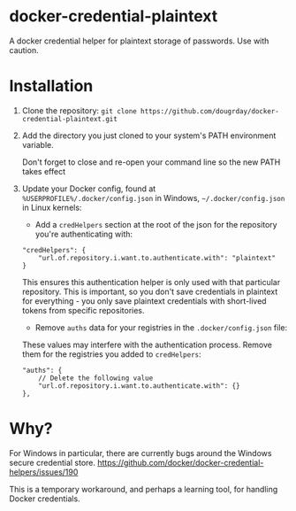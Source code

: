 # docker-credential-plaintext
A docker credential helper for plaintext storage of passwords. Use with caution.

# Installation

1. Clone the repository: `git clone https://github.com/dougrday/docker-credential-plaintext.git`
1. Add the directory you just cloned to your system's PATH environment variable.
    
    Don't forget to close and re-open your command line so the new PATH takes effect
1. Update your Docker config, found at `%USERPROFILE%/.docker/config.json` in Windows, `~/.docker/config.json` in Linux kernels:
    * Add a `credHelpers` section at the root of the json for the repository you're authenticating with:

    ```
    "credHelpers": {
        "url.of.repository.i.want.to.authenticate.with": "plaintext"
    }
    ```

    This ensures this authentication helper is only used with that particular repository. This is important, so you don't save credentials in plaintext for everything - you only save plaintext credentials with short-lived tokens from specific repositories.
    
    * Remove `auths` data for your registries in the `.docker/config.json` file:
    
    These values may interfere with the authentication process. Remove them for the registries you added to `credHelpers`:
    ```
    "auths": {
        // Delete the following value
        "url.of.repository.i.want.to.authenticate.with": {}
    },
    ```

# Why?

For Windows in particular, there are currently bugs around the Windows secure credential store.
https://github.com/docker/docker-credential-helpers/issues/190

This is a temporary workaround, and perhaps a learning tool, for handling Docker credentials.
